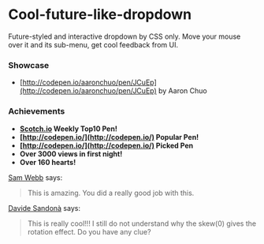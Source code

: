 # Cool-future-like-dropdown

Future-styled and interactive dropdown by CSS only. Move your mouse over it and its sub-menu, get cool feedback from UI.

### Showcase
- [http://codepen.io/aaronchuo/pen/JCuEp](http://codepen.io/aaronchuo/pen/JCuEp) by Aaron Chuo

### Achievements
- **[Scotch.io](http://scotch.io/bar-talk/top-10-codepens-of-the-week-7#cool-future-like-interactive-dropdown-by-aaronchuo-(小狂)) Weekly Top10 Pen!**
- **[http://codepen.io/](http://codepen.io/) Popular Pen!**
- **[http://codepen.io/](http://codepen.io/) Picked Pen**
- **Over 3000 views in first night!**
- **Over 160 hearts!**

[Sam Webb](http://codepen.io/samwebb/) says:
> This is amazing. You did a really good job with this.

[Davide Sandonà](http://codepen.io/Davide_sd/) says:
> This is really cool!!! I still do not understand why the skew(0) gives the rotation effect. Do you have any clue?
